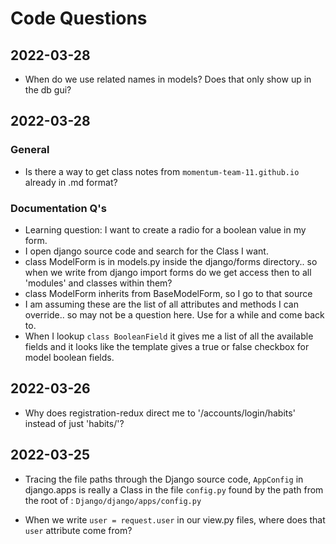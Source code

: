 # Code Questions

## 2022-03-28 

- When do we use related names in models?  Does that only show up in the db gui?


## 2022-03-28

### General
- Is there a way to get class notes from `momentum-team-11.github.io` already in .md format?

### Documentation Q's

- Learning question: I want to create a radio for a boolean value in my form.
- I open django source code and search for the Class I want.
- class ModelForm is in models.py inside the django/forms directory.. so when we write from django import forms do we get access then to all 'modules' and classes within them? 
- class ModelForm inherits from BaseModelForm, so I go to that source
- I am assuming these are the list of all attributes and methods I can override.. so may not be a question here.  Use for a while and come back to.
- When I lookup `class BooleanField` it gives me a list of all the available fields and it looks like the template gives a true or false checkbox for model boolean fields.

## 2022-03-26

- Why does registration-redux direct me to '/accounts/login/habits' instead of just 'habits/'?

## 2022-03-25

- Tracing the file paths through the Django source code, `AppConfig` in django.apps is really a Class in the file `config.py` found by the path from the root of : `Django/django/apps/config.py`

- When we write `user = request.user` in our view.py files, where does that `user` attribute come from?  